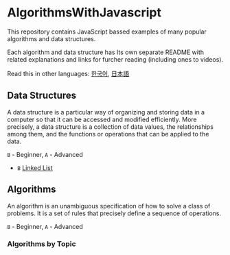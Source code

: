 # AlgorithmsWithJavascript

This repository contains JavaScript bassed examples of many popular algorithms and data structures.

Each algorithm and data structure has Its own separate README with related explanations and links for furcher reading (including ones to videos).

Read this in other languages: 
[한국어](README-KR.md), 
[日本語](README-JP.md)

##  Data Structures

A data structure is a particular way of organizing and storing data in a computer so that it can be accessed and modified efficiently. More precisely, a data structure is a collection of data values, the relationships among them, and the functions or operations that can be applied to the data.

`B` - Beginner, `A` - Advanced

* `B` [Linked List](src/data-structures/linked-list)

## Algorithms

An algorithm is an unambiguous specification of how to solve a class of problems. It is
a set of rules that precisely define a sequence of operations.

`B` - Beginner, `A` - Advanced

### Algorithms by Topic